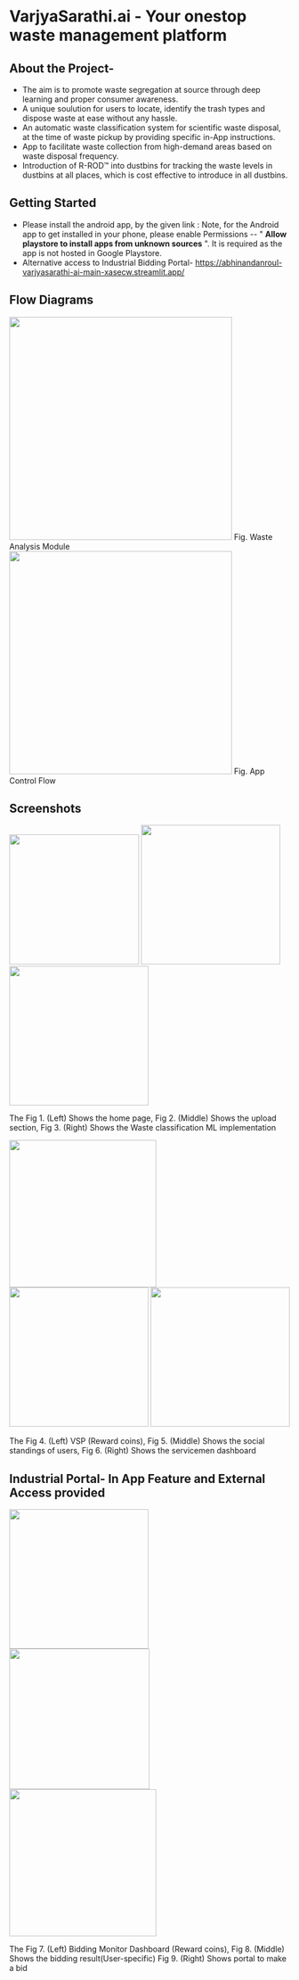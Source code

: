 # VarjyaSarathi.ai - Your onestop waste management platform

## About the Project-
- The aim is to promote waste segregation at source through deep learning and proper consumer awareness. 
- A unique soulution for users to locate, identify the trash types and dispose waste at ease without any hassle. 
- An automatic waste classification system for scientific waste disposal, at the time of waste pickup by providing specific in-App instructions.  <br>
- App to facilitate waste collection from high-demand areas based on waste disposal frequency.
- Introduction of R-ROD™ into dustbins for tracking the waste levels in dustbins at all places, which is cost effective to introduce in all dustbins.

## Getting Started
- Please install the android app, by the given link :
Note, for the Android app to get installed in your phone, please enable Permissions --  " __Allow playstore to install apps from unknown sources__ ". It is required as the app is not hosted in Google Playstore.
- Alternative access to Industrial Bidding Portal- https://abhinandanroul-varjyasarathi-ai-main-xasecw.streamlit.app/

## Flow Diagrams
<img src="https://i.imgur.com/NLGhnXu.png" width="400">
Fig. Waste Analysis Module <br>

<img src = "https://i.imgur.com/6W9b8cz.png" width=400>
Fig. App Control Flow

## Screenshots
  <p float="left">
  <img src="https://github.com/AbhinandanRoul/VarjyaSarathi.ai/blob/main/Screenshots/Home.jpg" width="233" />
  <img src="https://github.com/AbhinandanRoul/VarjyaSarathi.ai/blob/main/Screenshots/Dustbin_img_upload.jpg" width="250" /> 
  <img src="https://github.com/AbhinandanRoul/VarjyaSarathi.ai/blob/main/Screenshots/Waste_classify.jpg" width="250" />
  </p>
  The Fig 1. (Left) Shows the home page, Fig 2. (Middle) Shows the upload section, Fig 3. (Right) Shows the Waste classification ML implementation
  
  
  
  <p float="left">
  <img src="https://github.com/AbhinandanRoul/VarjyaSarathi.ai/blob/main/Screenshots/VSP.jpg" width="264" />
  <img src="https://github.com/AbhinandanRoul/VarjyaSarathi.ai/blob/main/Screenshots/Social.jpg" width="250" /> 
  <img src="https://github.com/AbhinandanRoul/VarjyaSarathi.ai/blob/main/Screenshots/emp_dash2.jpg" width="250" />
  </p>
   The Fig 4. (Left) VSP (Reward coins), Fig 5. (Middle) Shows the social standings of users, Fig 6. (Right) Shows the servicemen dashboard
   
   ## Industrial Portal- In App Feature and External Access provided
   <p float="left">
  <img src="https://github.com/AbhinandanRoul/VarjyaSarathi.ai/blob/main/Screenshots/bid_monitor.jpg" width="250" />
  <img src="https://github.com/AbhinandanRoul/VarjyaSarathi.ai/blob/main/Screenshots/bid_result.jpg" width="252" /> 
  <img src="https://github.com/AbhinandanRoul/VarjyaSarathi.ai/blob/main/Screenshots/bidding_portal.jpg" width="264" />
  </p>
  
  The Fig 7. (Left) Bidding Monitor Dashboard (Reward coins), Fig 8. (Middle) Shows the bidding result(User-specific) Fig 9. (Right) Shows portal to make a bid
